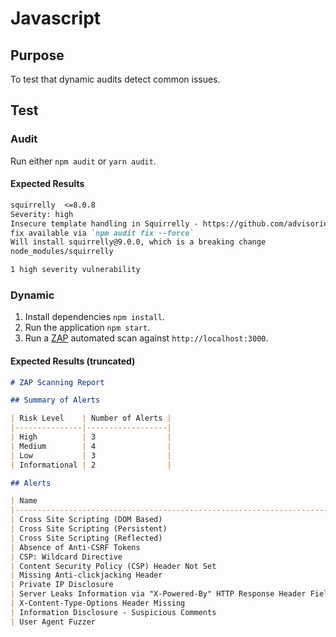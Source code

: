 # Javascript

## Purpose

To test that dynamic audits detect common issues.

## Test

### Audit

Run either `npm audit` or `yarn audit`.

#### Expected Results

```markdown
squirrelly  <=8.0.8
Severity: high
Insecure template handling in Squirrelly - https://github.com/advisories/GHSA-q8j6-pwqx-pm96
fix available via `npm audit fix --force`
Will install squirrelly@9.0.0, which is a breaking change
node_modules/squirrelly

1 high severity vulnerability
```

### Dynamic

1. Install dependencies `npm install`.
2. Run the application `npm start`.
3. Run a [ZAP](https://www.zaproxy.org/) automated scan against `http://localhost:3000`.

#### Expected Results (truncated)

```markdown
# ZAP Scanning Report

## Summary of Alerts

| Risk Level    | Number of Alerts |
|---------------|------------------|
| High          | 3                |
| Medium        | 4                |
| Low           | 3                |
| Informational | 2                |

## Alerts

| Name                                                                      | Risk Level    | Number of Instances |
|---------------------------------------------------------------------------|---------------|---------------------|
| Cross Site Scripting (DOM Based)                                          | High          | 7                   |
| Cross Site Scripting (Persistent)                                         | High          | 1                   |
| Cross Site Scripting (Reflected)                                          | High          | 2                   |
| Absence of Anti-CSRF Tokens                                               | Medium        | 5                   |
| CSP: Wildcard Directive                                                   | Medium        | 10                  |
| Content Security Policy (CSP) Header Not Set                              | Medium        | 5                   |
| Missing Anti-clickjacking Header                                          | Medium        | 5                   |
| Private IP Disclosure                                                     | Low           | 3                   |
| Server Leaks Information via "X-Powered-By" HTTP Response Header Field(s) | Low           | 15                  |
| X-Content-Type-Options Header Missing                                     | Low           | 5                   |
| Information Disclosure - Suspicious Comments                              | Informational | 3                   |
| User Agent Fuzzer                                                         | Informational | 36                  |
```
